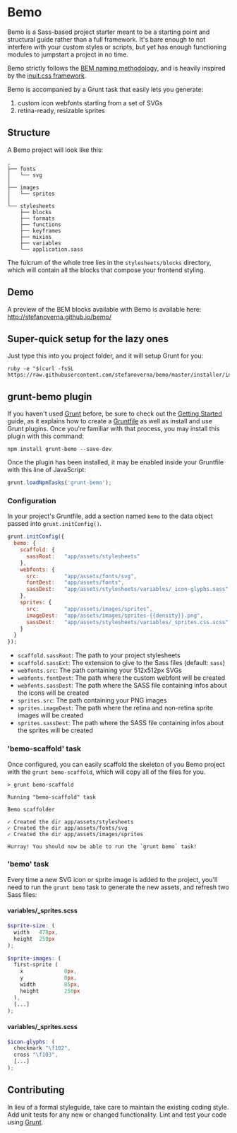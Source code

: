 # Bemo

Bemo is a Sass-based project starter meant to be a starting point and structural 
guide rather than a full framework. It's bare enough to not interfere with your 
custom styles or scripts, but yet has enough functioning modules to jumpstart 
a project in no time.

Bemo strictly follows the [BEM naming methodology](http://csswizardry.com/2013/01/mindbemding-getting-your-head-round-bem-syntax/),
and is heavily inspired by the [inuit.css framework](https://github.com/csswizardry/inuit.css/).

Bemo is accompanied by a Grunt task that easily lets you generate:

1. custom icon webfonts starting from a set of SVGs
2. retina-ready, resizable sprites

## Structure

A Bemo project will look like this:

```
.
├── fonts
│   └── svg
│ 
├── images
│   └── sprites
│ 
└── stylesheets
    ├── blocks
    ├── formats
    ├── functions
    ├── keyframes
    ├── mixins
    ├── variables
    └── application.sass
```

The fulcrum of the whole tree lies in the `stylesheets/blocks` directory,
which will contain all the blocks that compose your frontend styling.

## Demo

A preview of the BEM blocks available with Bemo is available here: http://stefanoverna.github.io/bemo/

## Super-quick setup for the lazy ones

Just type this into you project folder, and it will setup Grunt for you:

```
ruby -e "$(curl -fsSL https://raw.githubusercontent.com/stefanoverna/bemo/master/installer/install)"
```

## grunt-bemo plugin

If you haven't used [Grunt](http://gruntjs.com/) before, be sure to check out the [Getting Started](http://gruntjs.com/getting-started) guide, as it explains how to create a [Gruntfile](http://gruntjs.com/sample-gruntfile) as well as install and use Grunt plugins. Once you're familiar with that process, you may install this plugin with this command:

```shell
npm install grunt-bemo --save-dev
```

Once the plugin has been installed, it may be enabled inside your Gruntfile with this line of JavaScript:

```js
grunt.loadNpmTasks('grunt-bemo');
```

### Configuration
In your project's Gruntfile, add a section named `bemo` to the data object passed into `grunt.initConfig()`.

```js
grunt.initConfig({
  bemo: {
    scaffold: {
      sassRoot:   "app/assets/stylesheets"
    },
    webfonts: {
      src:        "app/assets/fonts/svg",
      fontDest:   "app/assets/fonts",
      sassDest:   "app/assets/stylesheets/variables/_icon-glyphs.sass"
    },
    sprites: {
      src:        "app/assets/images/sprites",
      imageDest:  "app/assets/images/sprites-{{density}}.png",
      sassDest:   "app/assets/stylesheets/variables/_sprites.css.scss"
    }
  }
});
```

* `scaffold.sassRoot`: The path to your project stylesheets
* `scaffold.sassExt`: The extension to give to the Sass files (default: `sass`)
* `webfonts.src`: The path containing your 512x512px SVGs
* `webfonts.fontDest`: The path where the custom webfont will be created
* `webfonts.sassDest`: The path where the SASS file containing infos about the icons will be created
* `sprites.src`: The path containing your PNG images
* `sprites.imageDest`: The path where the retina and non-retina sprite images will be created
* `sprites.sassDest`: The path where the SASS file containing infos about the sprites will be created

### 'bemo-scaffold' task

Once configured, you can easily scaffold the skeleton of you Bemo project with the `grunt bemo-scaffold`,
which will copy all of the files for you.

```
> grunt bemo-scaffold

Running "bemo-scaffold" task

Bemo scaffolder

✓ Created the dir app/assets/stylesheets
✓ Created the dir app/assets/fonts/svg
✓ Created the dir app/assets/images/sprites

Hurray! You should now be able to run the `grunt bemo` task!
```

### 'bemo' task

Every time a new SVG icon or sprite image is added to the project, you'll need to run the `grunt bemo` task
to generate the new assets, and refresh two Sass files:

#### variables/_sprites.scss

```scss
$sprite-size: (
  width   478px,
  height  250px
);

$sprite-images: (
  first-sprite (
    x             0px,
    y             0px,
    width         85px,
    height        250px
  ),
  [...]
);
```

#### variables/_sprites.scss

```scss
$icon-glyphs: (
  checkmark "\f102",
  cross "\f103",
  [...]
);
```

## Contributing
In lieu of a formal styleguide, take care to maintain the existing coding style. Add unit tests for any new or changed functionality. Lint and test your code using [Grunt](http://gruntjs.com/).


